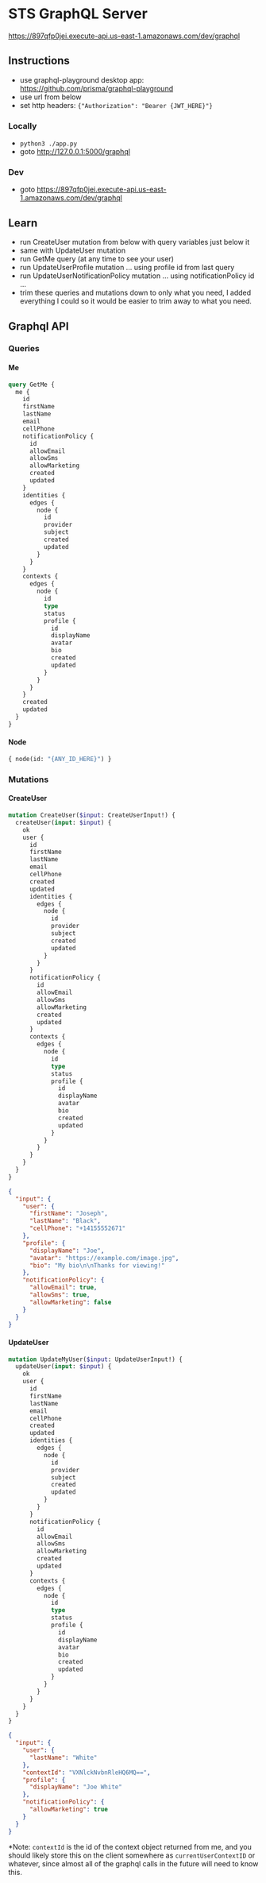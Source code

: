 # STS GraphQL Server
https://897qfp0jei.execute-api.us-east-1.amazonaws.com/dev/graphql


## Instructions
* use graphql-playground desktop app: https://github.com/prisma/graphql-playground
* use url from below
* set http headers: `{"Authorization": "Bearer {JWT_HERE}"}`

### Locally
* `python3 ./app.py`
* goto http://127.0.0.1:5000/graphql

### Dev
* goto https://897qfp0jei.execute-api.us-east-1.amazonaws.com/dev/graphql


## Learn
* run CreateUser mutation from below with query variables just below it
* same with UpdateUser mutation
* run GetMe query (at any time to see your user)
* run UpdateUserProfile mutation ... using profile id from last query
* run UpdateUserNotificationPolicy mutation ... using notificationPolicy id ...
* trim these queries and mutations down to only what you need, I added everything I could so it would be easier to trim away to what you need.


## Graphql API

### Queries

#### Me

```graphql
query GetMe {
  me {
    id
    firstName
    lastName
    email
    cellPhone
    notificationPolicy {
      id
      allowEmail
      allowSms
      allowMarketing
      created
      updated
    }
    identities {
      edges {
        node {
          id
          provider
          subject
          created
          updated
        }
      }
    }
    contexts {
      edges {
        node {
          id
          type
          status
          profile {
            id
            displayName
            avatar
            bio
            created
            updated
          }
        }
      }
    }
    created
    updated
  }
}
```

#### Node
```graphql
{ node(id: "{ANY_ID_HERE}") }
```

### Mutations

#### CreateUser

```graphql
mutation CreateUser($input: CreateUserInput!) {
  createUser(input: $input) {
    ok
    user {
      id
      firstName
      lastName
      email
      cellPhone
      created
      updated
      identities {
        edges {
          node {
            id
            provider
            subject
            created
            updated
          }
        }
      }
      notificationPolicy {
        id
        allowEmail
        allowSms
        allowMarketing
        created
        updated
      }
      contexts {
        edges {
          node {
            id
            type
            status
            profile {
              id
              displayName
              avatar
              bio
              created
              updated
            }
          }
        }
      }
    }
  }
}
```

```json
{
  "input": {
    "user": {
      "firstName": "Joseph",
      "lastName": "Black",
      "cellPhone": "+14155552671"
    },
    "profile": {
      "displayName": "Joe",
      "avatar": "https://example.com/image.jpg",
      "bio": "My bio\n\nThanks for viewing!"
    },
    "notificationPolicy": {
      "allowEmail": true,
      "allowSms": true,
      "allowMarketing": false
    }
  }
}
```

#### UpdateUser

```graphql
mutation UpdateMyUser($input: UpdateUserInput!) {
  updateUser(input: $input) {
    ok
    user {
      id
      firstName
      lastName
      email
      cellPhone
      created
      updated
      identities {
        edges {
          node {
            id
            provider
            subject
            created
            updated
          }
        }
      }
      notificationPolicy {
        id
        allowEmail
        allowSms
        allowMarketing
        created
        updated
      }
      contexts {
        edges {
          node {
            id
            type
            status
            profile {
              id
              displayName
              avatar
              bio
              created
              updated
            }
          }
        }
      }
    }
  }
}
```

```json
{
  "input": {
    "user": {
      "lastName": "White"
    },
    "contextId": "VXNlckNvbnRleHQ6MQ==",
    "profile": {
      "displayName": "Joe White"
    },
    "notificationPolicy": {
      "allowMarketing": true
    }
  }
}
```
*Note: `contextId` is the id of the context object returned from me, and you should likely store this on the client somewhere as `currentUserContextID` or whatever, since almost all of the graphql calls in the future will need to know this.
